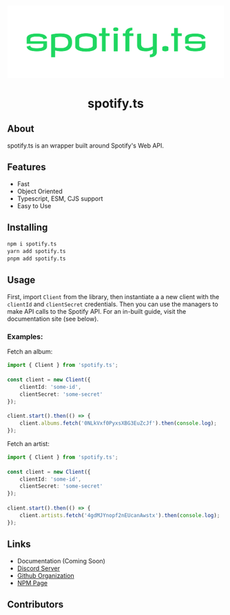 <div align="center">
<img src="https://raw.githubusercontent.com/spotifyts/assets/main/svg/full-nobg.svg">

# spotify.ts

</div>

## About

spotify.ts is an wrapper built around Spotify's Web API.

## Features

-   Fast
-   Object Oriented
-   Typescript, ESM, CJS support
-   Easy to Use

## Installing

```bash
npm i spotify.ts
yarn add spotify.ts
pnpm add spotify.ts
```

## Usage

First, import `Client` from the library, then instantiate a a new client with the `clientId` and `clientSecret` credentials. Then you can use the managers to make API calls to the Spotify API. For an in-built guide, visit the documentation site (see below).

### Examples:

Fetch an album:

```typescript
import { Client } from 'spotify.ts';

const client = new Client({
	clientId: 'some-id',
	clientSecret: 'some-secret'
});

client.start().then(() => {
	client.albums.fetch('0NLkVxf0PyxsXBG3EuZcJf').then(console.log);
});
```

Fetch an artist:

```typescript
import { Client } from 'spotify.ts';

const client = new Client({
	clientId: 'some-id',
	clientSecret: 'some-secret'
});

client.start().then(() => {
	client.artists.fetch('4gdMJYnopf2nEUcanAwstx').then(console.log);
});
```

## Links

-   Documentation (Coming Soon)
-   [Discord Server](https://discord.gg/qchtmGDdFr)
-   [Github Organization](https://github.com/spotifyts)
-   [NPM Page](https://npmjs.com/spotify.ts)

## Contributors

<!-- ALL-CONTRIBUTORS-LIST:START - Do not remove or modify this section -->
<!-- prettier-ignore-start -->
<!-- markdownlint-disable -->

<!-- markdownlint-restore -->
<!-- prettier-ignore-end -->

<!-- ALL-CONTRIBUTORS-LIST:END -->
